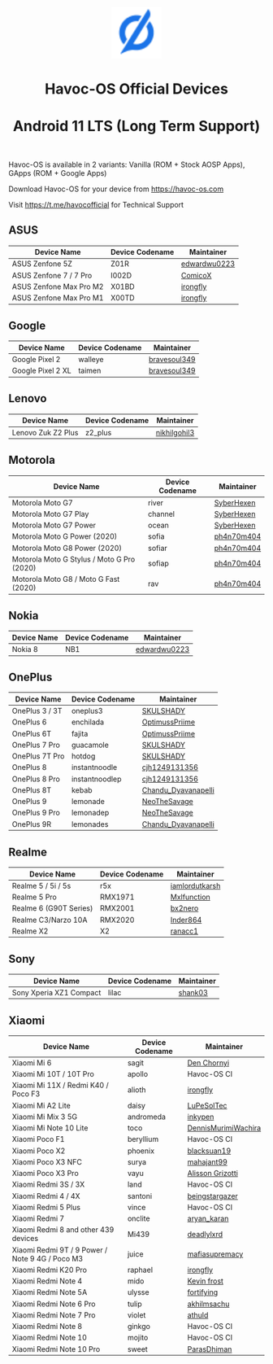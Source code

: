<h3 align="center"><img src="https://github.com/SukeeratSG/dump-public/blob/iron/Assets/havoc_favicon.svg" width="20%" height="20%"></h3>
<h1 align="center">Havoc-OS Official Devices</h1>
<h1 align="center">Android 11 LTS (Long Term Support)</h1>
<br>

Havoc-OS is available in 2 variants: Vanilla (ROM + Stock AOSP Apps), GApps (ROM + Google Apps)

Download Havoc-OS for your device from https://havoc-os.com

Visit https://t.me/havocofficial for Technical Support

## ASUS

| Device Name             | Device Codename | Maintainer                                |
| ----------------------- | --------------- | ----------------------------------------- |
| ASUS Zenfone 5Z         | Z01R            | [edwardwu0223](https://t.me/edwardwu0223) |
| ASUS Zenfone 7 / 7 Pro | I002D | [ComicoX](https://t.me/ComicoX) |
| ASUS Zenfone Max Pro M2 | X01BD           | [irongfly](https://t.me/irongfly)         |
| ASUS Zenfone Max Pro M1 | X00TD           | [irongfly](https://t.me/irongfly)         |

## Google

| Device Name       | Device Codename | Maintainer                                |
| ----------------- | --------------- | ----------------------------------------- |
| Google Pixel 2    | walleye         | [bravesoul349](https://t.me/bravesoul349) |
| Google Pixel 2 XL | taimen          | [bravesoul349](https://t.me/bravesoul349) |

## Lenovo

| Device Name        | Device Codename | Maintainer                                |
| ------------------ | --------------- | ----------------------------------------- |
| Lenovo Zuk Z2 Plus | z2_plus         | [nikhilgohil3](https://t.me/nikhilgohil3) |

## Motorola

| Device Name                                | Device Codename | Maintainer                            |
| ------------------------------------------ | --------------- | ------------------------------------- |
| Motorola Moto G7                           | river           | [SyberHexen](https://t.me/SyberHexen) |
| Motorola Moto G7 Play                      | channel         | [SyberHexen](https://t.me/SyberHexen) |
| Motorola Moto G7 Power                     | ocean           | [SyberHexen](https://t.me/SyberHexen) |
| Motorola Moto G Power (2020)               | sofia           | [ph4n70m404](https://t.me/ph4n70m404) |
| Motorola Moto G8 Power (2020)              | sofiar          | [ph4n70m404](https://t.me/ph4n70m404) |
| Motorola Moto G Stylus / Moto G Pro (2020) | sofiap          | [ph4n70m404](https://t.me/ph4n70m404) |
| Motorola Moto G8 / Moto G Fast (2020)      | rav             | [ph4n70m404](https://t.me/ph4n70m404) |

## Nokia

| Device Name | Device Codename | Maintainer                                |
| ----------- | --------------- | ----------------------------------------- |
| Nokia 8     | NB1             | [edwardwu0223](https://t.me/edwardwu0223) |

## OnePlus

| Device Name    | Device Codename | Maintainer                                              |
| -------------- | --------------- | ------------------------------------------------------- |
| OnePlus 3 / 3T | oneplus3        | [SKULSHADY](https://t.me/SKULSHADY)                     |
| OnePlus 6      | enchilada       | [OptimussPriime](https://t.me/OptimussPriime)           |
| OnePlus 6T     | fajita          | [OptimussPriime](https://t.me/OptimussPriime)           |
| OnePlus 7 Pro  | guacamole       | [SKULSHADY](https://t.me/SKULSHADY)                     |
| OnePlus 7T Pro | hotdog          | [SKULSHADY](https://t.me/SKULSHADY)                     |
| OnePlus 8      | instantnoodle   | [cjh1249131356](https://t.me/cjh1249131356)             |
| OnePlus 8 Pro  | instantnoodlep  | [cjh1249131356](https://t.me/cjh1249131356)             |
| OnePlus 8T     | kebab           | [Chandu_Dyavanapelli](https://t.me/Chandu_Dyavanapelli) |
| OnePlus 9      | lemonade        | [NeoTheSavage](https://t.me/NeoTheSavage)               |
| OnePlus 9 Pro  | lemonadep       | [NeoTheSavage](https://t.me/NeoTheSavage)               |
| OnePlus 9R     | lemonades       | [Chandu_Dyavanapelli](https://t.me/Chandu_Dyavanapelli) |

## Realme

| Device Name            | Device Codename | Maintainer                                    |
| ---------------------- | --------------- | --------------------------------------------- |
| Realme 5 / 5i / 5s     | r5x             | [iamlordutkarsh](https://t.me/iamlordutkarsh) |
| Realme 5 Pro           | RMX1971         | [Mxlfunction](https://t.me/Mxlfunction)       |
| Realme 6 (G90T Series) | RMX2001         | [bx2nero](https://t.me/bx2nero)               |
| Realme C3/Narzo 10A    | RMX2020         | [Inder864](https://t.me/Inder864)             |
| Realme X2              | X2              | [ranacc1](https://t.me/ranacc1)               |

## Sony

| Device Name             | Device Codename | Maintainer                      |
| ----------------------- | --------------- | ------------------------------- |
| Sony Xperia XZ1 Compact | lilac           | [shank03](https://t.me/shank03) |

## Xiaomi

| Device Name                                     | Device Codename | Maintainer                                              |
| ----------------------------------------------- | --------------- | ------------------------------------------------------- |
| Xiaomi Mi 6                                     | sagit           | [Den Chornyi](https://t.me/DuumXH)                      |
| Xiaomi Mi 10T / 10T Pro                         | apollo          | Havoc-OS CI                                             |
| Xiaomi Mi 11X / Redmi K40 / Poco F3             | alioth          | [irongfly](https://t.me/irongfly)                       |
| Xiaomi Mi A2 Lite                               | daisy           | [LuPeSolTec](https://t.me/LuPeSolTec)                   |
| Xiaomi Mi Mix 3 5G                              | andromeda       | [inkypen](https://t.me/inkypen)                         |
| Xiaomi Mi Note 10 Lite                          | toco            | [DennisMurimiWachira](https://t.me/DennisMurimiWachira) |
| Xiaomi Poco F1                                  | beryllium       | Havoc-OS CI                                             |
| Xiaomi Poco X2                                  | phoenix         | [blacksuan19](https://t.me/blacksuan19)                 |
| Xiaomi Poco X3 NFC                              | surya           | [mahajant99](https://t.me/mahajant99)                   |
| Xiaomi Poco X3 Pro                              | vayu            | [Alisson Grizotti](https://t.me/bagualisson)            |
| Xiaomi Redmi 3S / 3X                            | land            | Havoc-OS CI                                             |
| Xiaomi Redmi 4 / 4X                             | santoni         | [beingstargazer](https://t.me/beingstargazer)           |
| Xiaomi Redmi 5 Plus                             | vince           | Havoc-OS CI                                             |
| Xiaomi Redmi 7                                  | onclite         | [aryan_karan](https://t.me/aryan_karan)                 |
| Xiaomi Redmi 8 and other 439 devices            | Mi439           | [deadlylxrd](https://t.me/deadlylxrd)                   |
| Xiaomi Redmi 9T / 9 Power / Note 9 4G / Poco M3 | juice           | [mafiasupremacy](https://t.me/mafiasupremacy)           |
| Xiaomi Redmi K20 Pro                            | raphael         | [irongfly](https://t.me/irongfly)                       |
| Xiaomi Redmi Note 4                             | mido            | [Kevin frost](https://t.me/Kevinfrostto)                |
| Xiaomi Redmi Note 5A                            | ulysse          | [fortifying](https://t.me/fortifying)                   |
| Xiaomi Redmi Note 6 Pro                         | tulip           | [akhilmsachu](https://t.me/akhilmsachu)                 |
| Xiaomi Redmi Note 7 Pro                         | violet          | [athuld](https://t.me/athuld)                           |
| Xiaomi Redmi Note 8                             | ginkgo          | Havoc-OS CI                                             |
| Xiaomi Redmi Note 10                            | mojito          | Havoc-OS CI                                             |
| Xiaomi Redmi Note 10 Pro                        | sweet           | [ParasDhiman](https://t.me/Ken_kaneki_69)                |
